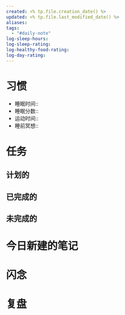 ```yaml
---
created: <% tp.file.creation_date() %>
updated: <% tp.file.last_modified_date() %>
aliases: 
tags:
  - "#daily-note"
log-sleep-hours: 
log-sleep-rating: 
log-healthy-food-rating: 
log-day-rating: 
---
```

# 习惯
- 睡眠时间:: 
- 睡眠分数:: 
- 运动时间:: 
- 睡前冥想:: 


# 任务
## 计划的


## 已完成的


## 未完成的


# 今日新建的笔记


# 闪念



# 复盘





